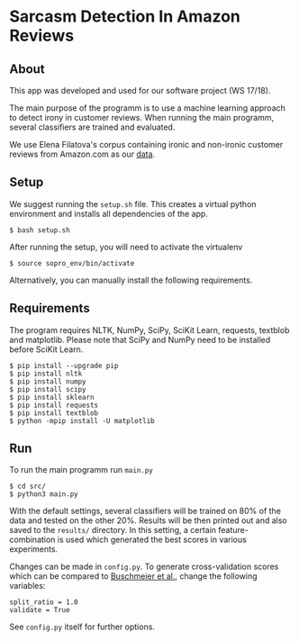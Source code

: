 # Sarcasm Detection In Amazon Reviews

## About

This app was developed and used for our software project (WS 17/18). 

The main purpose of the programm is to use a machine learning approach to detect irony in customer reviews. When running the main programm, several classifiers are trained and evaluated.

We use Elena Filatova's corpus containing ironic and non-ironic customer reviews from Amazon.com as our [data](https://github.com/ef2020/SarcasmAmazonReviewsCorpus/wiki).

## Setup 

We suggest running the `setup.sh` file. This creates a virtual python environment and installs  all dependencies of the app.

	$ bash setup.sh

After running the setup, you will need to activate the virtualenv

	$ source sopro_env/bin/activate

Alternatively, you can manually install the following requirements.

## Requirements

The program requires NLTK, NumPy, SciPy, SciKit Learn, requests, textblob and matplotlib.
Please note that SciPy and NumPy need to be installed before SciKit Learn.

    $ pip install --upgrade pip
	$ pip install nltk
	$ pip install numpy
	$ pip install scipy
	$ pip install sklearn
	$ pip install requests
	$ pip install textblob
	$ python -mpip install -U matplotlib
	
## Run

To run the main programm run `main.py`

	$ cd src/
	$ python3 main.py

With the default settings, several classifiers will be trained on 80% of the data and tested on the other 20%. Results will be then printed out and also saved to the `results/` directory. In this setting, a certain feature-combination is used which generated the best scores in various experiments.

Changes can be made in `config.py`. 
To generate cross-validation scores which can be compared to [Buschmeier et al.](http://acl2014.org/acl2014/W14-26/pdf/W14-2608.pdf), change the following variables:

	split_ratio = 1.0
	validate = True

See `config.py` itself for further options.